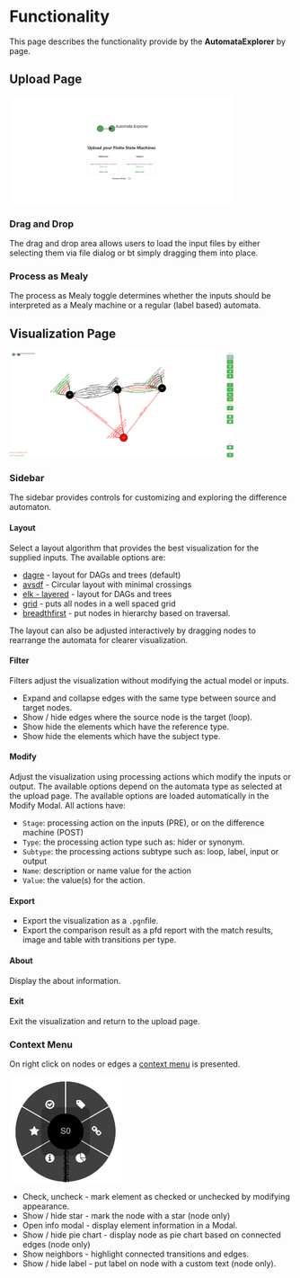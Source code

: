 # Functionality
This page describes the functionality provide by the **AutomataExplorer** by page. 


## Upload Page
<img src="img/UploadPage.png" alt="Upload Page" width="400"/>

### Drag and Drop
The drag and drop area allows users to load the input files by either selecting them via file dialog or bt simply dragging them into place. 

### Process as Mealy
The process as Mealy toggle determines whether the inputs should be interpreted as a Mealy machine or a regular (label based) automata. 

## Visualization Page
<img src="img/VisualizationPage.png" alt="Visualization Page" width="400"/>

### Sidebar
The sidebar provides controls for customizing and exploring the difference automaton. 

#### Layout
Select a layout algorithm that provides the best visualization for the supplied inputs. The available options are: 
- [dagre](https://github.com/cytoscape/cytoscape.js-dagre) - layout for DAGs and trees (default)
- [avsdf](https://github.com/iVis-at-Bilkent/cytoscape.js-avsdf) - Circular layout with minimal crossings
- [elk - layered](https://github.com/cytoscape/cytoscape.js-elk) - layout for DAGs and trees
- [grid](https://js.cytoscape.org/#layouts/grid) - puts all nodes in a well spaced grid
- [breadthfirst](https://js.cytoscape.org/#layouts/breadthfirst) - put nodes in hierarchy based on traversal.

The layout can also be adjusted interactively by dragging nodes to rearrange the automata for clearer visualization. 

#### Filter
Filters adjust the visualization without modifying the actual model or inputs.
- Expand and collapse edges with the same type between source and target nodes. 
- Show / hide edges where the source node is the target (loop).  
- Show hide the elements which have the reference type.
- Show hide the elements which have the subject type.

#### Modify
Adjust the visualization using processing actions which modify the inputs or output. The available options depend on the automata type as selected at the upload page. The available options are loaded automatically in the Modify Modal. All actions have:

- `Stage`: processing action on the inputs (PRE), or on the difference machine (POST)
- `Type`: the processing action type such as: hider or synonym.  
- `Subtype`: the processing actions subtype such as: loop, label, input or output
- `Name`: description or name value for the action
- `Value`: the value(s) for the action. 

#### Export
- Export the visualization as a `.pgn`file.
- Export the comparison result as a pfd report with the match results, image and table with transitions per type. 

#### About
Display the about information.

#### Exit
Exit the visualization and return to the upload page. 


### Context Menu 
On right click on nodes or edges a [context menu](https://github.com/cytoscape/cytoscape.js-cxtmenu) is presented.

<img src="img/cxt-menu.png" alt="Visualization Page" width="200"/>

- Check, uncheck - mark element as checked or unchecked by modifying appearance. 
- Show / hide star - mark the node with a star (node only)
- Open info modal - display element information in a Modal.
- Show / hide pie chart - display node as pie chart based on connected edges (node only)
- Show neighbors - highlight connected transitions and edges.
- Show / hide label - put label on node with a custom text (node only).
